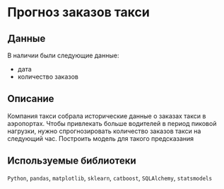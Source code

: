 # Прогноз заказов такси

## Данные

В наличии были следующие данные:

- дата
- количество заказов

## Описание

Компания такси собрала исторические данные о заказах такси в аэропортах. Чтобы привлекать больше водителей в период пиковой нагрузки, нужно спрогнозировать количество заказов такси на следующий час. Построить модель для такого предсказания

## Используемые библиотеки

`Python`, `pandas`, `matplotlib`, `sklearn`, `catboost`, `SQLAlchemy`, `statsmodels`
